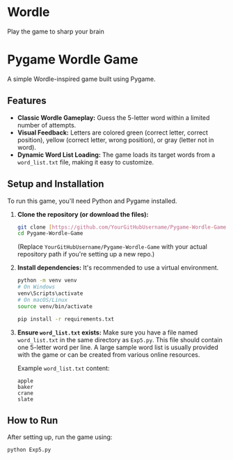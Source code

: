 # Wordle
Play the game to sharp your brain
# Pygame Wordle Game

A simple Wordle-inspired game built using Pygame.

## Features

* **Classic Wordle Gameplay:** Guess the 5-letter word within a limited number of attempts.
* **Visual Feedback:** Letters are colored green (correct letter, correct position), yellow (correct letter, wrong position), or gray (letter not in word).
* **Dynamic Word List Loading:** The game loads its target words from a `word_list.txt` file, making it easy to customize.

## Setup and Installation

To run this game, you'll need Python and Pygame installed.

1.  **Clone the repository (or download the files):**
    ```bash
    git clone [https://github.com/YourGitHubUsername/Pygame-Wordle-Game.git](https://github.com/YourGitHubUsername/Pygame-Wordle-Game.git)
    cd Pygame-Wordle-Game
    ```
    (Replace `YourGitHubUsername/Pygame-Wordle-Game` with your actual repository path if you're setting up a new repo.)

2.  **Install dependencies:**
    It's recommended to use a virtual environment.
    ```bash
    python -m venv venv
    # On Windows
    venv\Scripts\activate
    # On macOS/Linux
    source venv/bin/activate
    
    pip install -r requirements.txt
    ```

3.  **Ensure `word_list.txt` exists:**
    Make sure you have a file named `word_list.txt` in the same directory as `Exp5.py`. This file should contain one 5-letter word per line. A large sample word list is usually provided with the game or can be created from various online resources.

    Example `word_list.txt` content:
    ```
    apple
    baker
    crane
    slate
    ```

## How to Run

After setting up, run the game using:

```bash
python Exp5.py
